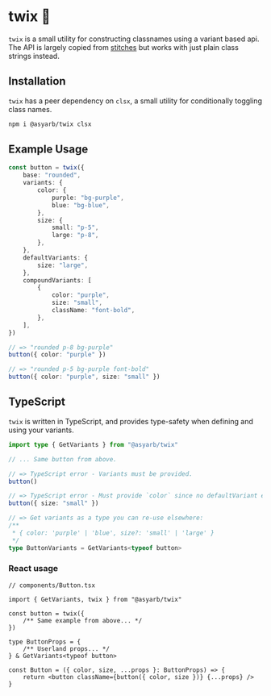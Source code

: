 # twix 🍫

`twix` is a small utility for constructing classnames using a variant based api.
The API is largely copied from [stitches](https://stitches.dev/) but works with
just plain class strings instead.

## Installation

`twix` has a peer dependency on `clsx`, a small utility for conditionally
toggling class names.

```bash
npm i @asyarb/twix clsx
```

## Example Usage

```ts
const button = twix({
	base: "rounded",
	variants: {
		color: {
			purple: "bg-purple",
			blue: "bg-blue",
		},
		size: {
			small: "p-5",
			large: "p-8",
		},
	},
	defaultVariants: {
		size: "large",
	},
	compoundVariants: [
		{
			color: "purple",
			size: "small",
			className: "font-bold",
		},
	],
})

// => "rounded p-8 bg-purple"
button({ color: "purple" })

// => "rounded p-5 bg-purple font-bold"
button({ color: "purple", size: "small" })
```

## TypeScript

`twix` is written in TypeScript, and provides type-safety when defining and
using your variants.

```ts
import type { GetVariants } from "@asyarb/twix"

// ... Same button from above.

// => TypeScript error - Variants must be provided.
button()

// => TypeScript error - Must provide `color` since no defaultVariant exists.
button({ size: "small" })

// => Get variants as a type you can re-use elsewhere:
/**
 * { color: 'purple' | 'blue', size?: 'small' | 'large' }
 */
type ButtonVariants = GetVariants<typeof button>
```

### React usage

```tsx
// components/Button.tsx

import { GetVariants, twix } from "@asyarb/twix"

const button = twix({
	/** Same example from above... */
})

type ButtonProps = {
	/** Userland props... */
} & GetVariants<typeof button>

const Button = ({ color, size, ...props }: ButtonProps) => {
	return <button className={button({ color, size })} {...props} />
}
```
